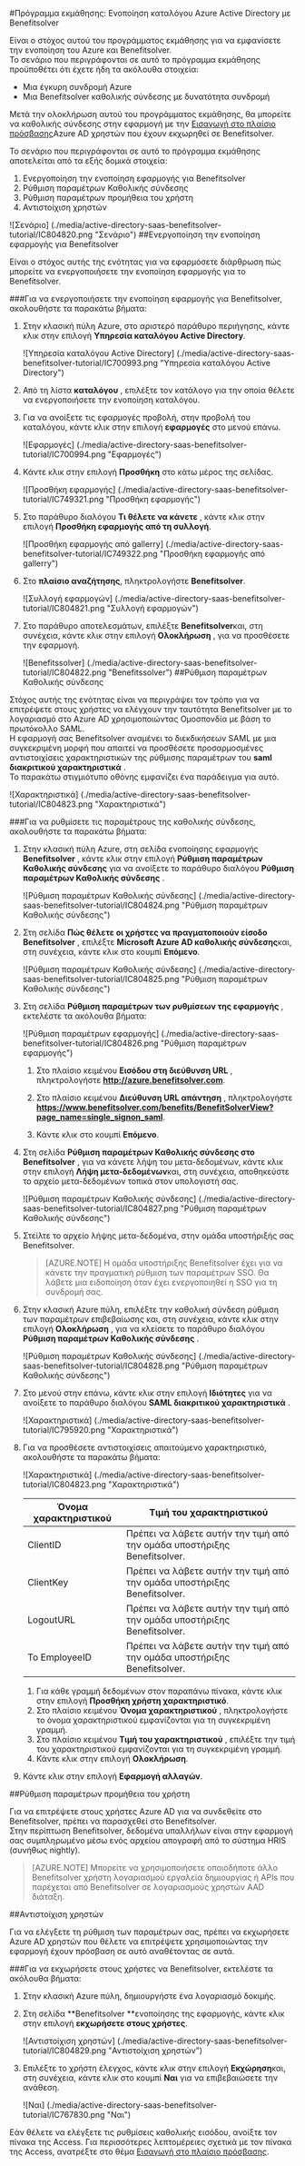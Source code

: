 <properties 
    pageTitle="Πρόγραμμα εκμάθησης: Ενοποίηση καταλόγου Azure Active Directory με Benefitsolver | Microsoft Azure"
    description="Μάθετε πώς μπορείτε να χρησιμοποιήσετε Benefitsolver με Azure Active Directory για την ενεργοποίηση της καθολικής σύνδεσης, αυτοματοποιημένη προμήθεια και άλλα!" 
    services="active-directory" 
    authors="jeevansd"  
    documentationCenter="na" 
    manager="femila"/>
<tags 
    ms.service="active-directory" 
    ms.devlang="na" 
    ms.topic="article" 
    ms.tgt_pltfrm="na" 
    ms.workload="identity" 
    ms.date="10/10/2016" 
    ms.author="jeedes" />

#<a name="tutorial-azure-active-directory-integration-with-benefitsolver"></a>Πρόγραμμα εκμάθησης: Ενοποίηση καταλόγου Azure Active Directory με Benefitsolver

Είναι ο στόχος αυτού του προγράμματος εκμάθησης για να εμφανίσετε την ενοποίηση του Azure και Benefitsolver.  
Το σενάριο που περιγράφονται σε αυτό το πρόγραμμα εκμάθησης προϋποθέτει ότι έχετε ήδη τα ακόλουθα στοιχεία:

-   Μια έγκυρη συνδρομή Azure
-   Μια Benefitsolver καθολικής σύνδεσης με δυνατότητα συνδρομή

Μετά την ολοκλήρωση αυτού του προγράμματος εκμάθησης, θα μπορείτε να καθολικής σύνδεσης στην εφαρμογή με την [Εισαγωγή στο πλαίσιο πρόσβασης](active-directory-saas-access-panel-introduction.md)Azure AD χρηστών που έχουν εκχωρηθεί σε Benefitsolver.

Το σενάριο που περιγράφονται σε αυτό το πρόγραμμα εκμάθησης αποτελείται από τα εξής δομικά στοιχεία:

1.  Ενεργοποίηση την ενοποίηση εφαρμογής για Benefitsolver
2.  Ρύθμιση παραμέτρων Καθολικής σύνδεσης
3.  Ρύθμιση παραμέτρων προμήθεια του χρήστη
4.  Αντιστοίχιση χρηστών

![Σενάριο] (./media/active-directory-saas-benefitsolver-tutorial/IC804820.png "Σενάριο")
##<a name="enabling-the-application-integration-for-benefitsolver"></a>Ενεργοποίηση την ενοποίηση εφαρμογής για Benefitsolver

Είναι ο στόχος αυτής της ενότητας για να εφαρμόσετε διάρθρωση πώς μπορείτε να ενεργοποιήσετε την ενοποίηση εφαρμογής για το Benefitsolver.

###<a name="to-enable-the-application-integration-for-benefitsolver-perform-the-following-steps"></a>Για να ενεργοποιήσετε την ενοποίηση εφαρμογής για Benefitsolver, ακολουθήστε τα παρακάτω βήματα:

1.  Στην κλασική πύλη Azure, στο αριστερό παράθυρο περιήγησης, κάντε κλικ στην επιλογή **Υπηρεσία καταλόγου Active Directory**.

    ![Υπηρεσία καταλόγου Active Directory] (./media/active-directory-saas-benefitsolver-tutorial/IC700993.png "Υπηρεσία καταλόγου Active Directory")

2.  Από τη λίστα **καταλόγου** , επιλέξτε τον κατάλογο για την οποία θέλετε να ενεργοποιήσετε την ενοποίηση καταλόγου.

3.  Για να ανοίξετε τις εφαρμογές προβολή, στην προβολή του καταλόγου, κάντε κλικ στην επιλογή **εφαρμογές** στο μενού επάνω.

    ![Εφαρμογές] (./media/active-directory-saas-benefitsolver-tutorial/IC700994.png "Εφαρμογές")

4.  Κάντε κλικ στην επιλογή **Προσθήκη** στο κάτω μέρος της σελίδας.

    ![Προσθήκη εφαρμογής] (./media/active-directory-saas-benefitsolver-tutorial/IC749321.png "Προσθήκη εφαρμογής")

5.  Στο παράθυρο διαλόγου **Τι θέλετε να κάνετε** , κάντε κλικ στην επιλογή **Προσθήκη εφαρμογής από τη συλλογή**.

    ![Προσθήκη εφαρμογής από gallerry] (./media/active-directory-saas-benefitsolver-tutorial/IC749322.png "Προσθήκη εφαρμογής από gallerry")

6.  Στο **πλαίσιο αναζήτησης**, πληκτρολογήστε **Benefitsolver**.

    ![Συλλογή εφαρμογών] (./media/active-directory-saas-benefitsolver-tutorial/IC804821.png "Συλλογή εφαρμογών")

7.  Στο παράθυρο αποτελεσμάτων, επιλέξτε **Benefitsolver**και, στη συνέχεια, κάντε κλικ στην επιλογή **Ολοκλήρωση** , για να προσθέσετε την εφαρμογή.

    ![Benefitssolver] (./media/active-directory-saas-benefitsolver-tutorial/IC804822.png "Benefitssolver")
##<a name="configuring-single-sign-on"></a>Ρύθμιση παραμέτρων Καθολικής σύνδεσης

Στόχος αυτής της ενότητας είναι να περιγράψει τον τρόπο για να επιτρέψετε στους χρήστες να ελέγχουν την ταυτότητα Benefitsolver με το λογαριασμό στο Azure AD χρησιμοποιώντας Ομοσπονδία με βάση το πρωτόκολλο SAML.  
Η εφαρμογή σας Benefitsolver αναμένει το διεκδικήσεων SAML με μια συγκεκριμένη μορφή που απαιτεί να προσθέσετε προσαρμοσμένες αντιστοιχίσεις χαρακτηριστικών της ρύθμισης παραμέτρων του **saml διακριτικού χαρακτηριστικά** .  
Το παρακάτω στιγμιότυπο οθόνης εμφανίζει ένα παράδειγμα για αυτό.

![Χαρακτηριστικά] (./media/active-directory-saas-benefitsolver-tutorial/IC804823.png "Χαρακτηριστικά")

###<a name="to-configure-single-sign-on-perform-the-following-steps"></a>Για να ρυθμίσετε τις παραμέτρους της καθολικής σύνδεσης, ακολουθήστε τα παρακάτω βήματα:

1.  Στην κλασική πύλη Azure, στη σελίδα ενοποίησης εφαρμογής **Benefitsolver** , κάντε κλικ στην επιλογή **Ρύθμιση παραμέτρων Καθολικής σύνδεσης** για να ανοίξετε το παράθυρο διαλόγου **Ρύθμιση παραμέτρων Καθολικής σύνδεσης** .

    ![Ρύθμιση παραμέτρων Καθολικής σύνδεσης] (./media/active-directory-saas-benefitsolver-tutorial/IC804824.png "Ρύθμιση παραμέτρων Καθολικής σύνδεσης")

2.  Στη σελίδα **Πώς θέλετε οι χρήστες να πραγματοποιούν είσοδο Benefitsolver** , επιλέξτε **Microsoft Azure AD καθολικής σύνδεσης**και, στη συνέχεια, κάντε κλικ στο κουμπί **Επόμενο**.

    ![Ρύθμιση παραμέτρων Καθολικής σύνδεσης] (./media/active-directory-saas-benefitsolver-tutorial/IC804825.png "Ρύθμιση παραμέτρων Καθολικής σύνδεσης")

3.  Στη σελίδα **Ρύθμιση παραμέτρων των ρυθμίσεων της εφαρμογής** , εκτελέστε τα ακόλουθα βήματα:

    ![Ρύθμιση παραμέτρων εφαρμογής] (./media/active-directory-saas-benefitsolver-tutorial/IC804826.png "Ρύθμιση παραμέτρων εφαρμογής")

    1.  Στο πλαίσιο κειμένου **Εισόδου στη διεύθυνση URL** , πληκτρολογήστε **http://azure.benefitsolver.com**.
    2.  Στο πλαίσιο κειμένου **Διεύθυνση URL απάντηση** , πληκτρολογήστε **https://www.benefitsolver.com/benefits/BenefitSolverView?page_name=single_signon_saml**.  


    3.  Κάντε κλικ στο κουμπί **Επόμενο**.

4.  Στη σελίδα **Ρύθμιση παραμέτρων Καθολικής σύνδεσης στο Benefitsolver** , για να κάνετε λήψη του μετα-δεδομένων, κάντε κλικ στην επιλογή **Λήψη μετα-δεδομένων**και, στη συνέχεια, αποθηκεύστε το αρχείο μετα-δεδομένων τοπικά στον υπολογιστή σας.

    ![Ρύθμιση παραμέτρων Καθολικής σύνδεσης] (./media/active-directory-saas-benefitsolver-tutorial/IC804827.png "Ρύθμιση παραμέτρων Καθολικής σύνδεσης")

5.  Στείλτε το αρχείο λήψης μετα-δεδομένα, στην ομάδα υποστήριξής σας Benefitsolver.

    >[AZURE.NOTE] Η ομάδα υποστήριξης Benefitsolver έχει για να κάνετε την πραγματική ρύθμιση των παραμέτρων SSO.
Θα λάβετε μια ειδοποίηση όταν έχει ενεργοποιηθεί η SSO για τη συνδρομή σας.

6.  Στην κλασική Azure πύλη, επιλέξτε την καθολική σύνδεση ρύθμιση των παραμέτρων επιβεβαίωσης και, στη συνέχεια, κάντε κλικ στην επιλογή **Ολοκλήρωση** , για να κλείσετε το παράθυρο διαλόγου **Ρύθμιση παραμέτρων Καθολικής σύνδεσης** .

    ![Ρύθμιση παραμέτρων Καθολικής σύνδεσης] (./media/active-directory-saas-benefitsolver-tutorial/IC804828.png "Ρύθμιση παραμέτρων Καθολικής σύνδεσης")

7.  Στο μενού στην επάνω, κάντε κλικ στην επιλογή **Ιδιότητες** για να ανοίξετε το παράθυρο διαλόγου **SAML διακριτικού χαρακτηριστικά** .

    ![Χαρακτηριστικά] (./media/active-directory-saas-benefitsolver-tutorial/IC795920.png "Χαρακτηριστικά")

8.  Για να προσθέσετε αντιστοιχίσεις απαιτούμενο χαρακτηριστικό, ακολουθήστε τα παρακάτω βήματα:

    ![Χαρακτηριστικά] (./media/active-directory-saas-benefitsolver-tutorial/IC804823.png "Χαρακτηριστικά")

  	|Όνομα χαρακτηριστικού|Τιμή του χαρακτηριστικού|
  	|---|---|
  	|ClientID|Πρέπει να λάβετε αυτήν την τιμή από την ομάδα υποστήριξης Benefitsolver.|
  	|ClientKey|Πρέπει να λάβετε αυτήν την τιμή από την ομάδα υποστήριξης Benefitsolver.|
  	|LogoutURL|Πρέπει να λάβετε αυτήν την τιμή από την ομάδα υποστήριξης Benefitsolver.|
  	|Το EmployeeID|Πρέπει να λάβετε αυτήν την τιμή από την ομάδα υποστήριξης Benefitsolver.|

    1.  Για κάθε γραμμή δεδομένων στον παραπάνω πίνακα, κάντε κλικ στην επιλογή **Προσθήκη χρήστη χαρακτηριστικό**.
    2.  Στο πλαίσιο κειμένου **Όνομα χαρακτηριστικού** , πληκτρολογήστε το όνομα χαρακτηριστικού εμφανίζονται για τη συγκεκριμένη γραμμή.
    3.  Στο πλαίσιο κειμένου **Τιμή του χαρακτηριστικού** , επιλέξτε την τιμή του χαρακτηριστικού εμφανίζονται για τη συγκεκριμένη γραμμή.
    4.  Κάντε κλικ στην επιλογή **Ολοκλήρωση**.

9.  Κάντε κλικ στην επιλογή **Εφαρμογή αλλαγών**.

##<a name="configuring-user-provisioning"></a>Ρύθμιση παραμέτρων προμήθεια του χρήστη

Για να επιτρέψετε στους χρήστες Azure AD για να συνδεθείτε στο Benefitsolver, πρέπει να παρασχεθεί στο Benefitsolver.  
Στην περίπτωση Benefitsolver, δεδομένα υπαλλήλων είναι στην εφαρμογή σας συμπληρωμένο μέσω ενός αρχείου απογραφή από το σύστημα HRIS (συνήθως nightly).  

>[AZURE.NOTE] Μπορείτε να χρησιμοποιήσετε οποιοδήποτε άλλο Benefitsolver χρήστη λογαριασμού εργαλεία δημιουργίας ή APIs που παρέχεται από Benefitsolver σε λογαριασμούς χρηστών AAD διάταξη.

##<a name="assigning-users"></a>Αντιστοίχιση χρηστών

Για να ελέγξετε τη ρύθμιση των παραμέτρων σας, πρέπει να εκχωρήσετε Azure AD χρηστών που θέλετε να επιτρέψετε χρησιμοποιώντας την εφαρμογή έχουν πρόσβαση σε αυτό αναθέτοντας σε αυτά.

###<a name="to-assign-users-to-benefitsolver-perform-the-following-steps"></a>Για να εκχωρήσετε στους χρήστες να Benefitsolver, εκτελέστε τα ακόλουθα βήματα:

1.  Στην κλασική Azure πύλη, δημιουργήστε ένα λογαριασμό δοκιμής.

2.  Στη σελίδα **Benefitsolver **ενοποίησης της εφαρμογής, κάντε κλικ στην επιλογή **εκχωρήσετε στους χρήστες**.

    ![Αντιστοίχιση χρηστών] (./media/active-directory-saas-benefitsolver-tutorial/IC804829.png "Αντιστοίχιση χρηστών")

3.  Επιλέξτε το χρήστη έλεγχος, κάντε κλικ στην επιλογή **Εκχώρηση**και, στη συνέχεια, κάντε κλικ στο κουμπί **Ναι** για να επιβεβαιώσετε την ανάθεση.

    ![Ναι] (./media/active-directory-saas-benefitsolver-tutorial/IC767830.png "Ναι")

Εάν θέλετε να ελέγξετε τις ρυθμίσεις καθολικής εισόδου, ανοίξτε τον πίνακα της Access. Για περισσότερες λεπτομέρειες σχετικά με τον πίνακα της Access, ανατρέξτε στο θέμα [Εισαγωγή στο πλαίσιο πρόσβασης](active-directory-saas-access-panel-introduction.md).
